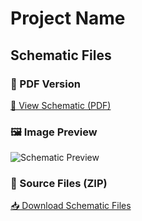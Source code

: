 # Project Name

## Schematic Files

### 📄 PDF Version  
[📎 View Schematic (PDF)](https://drive.google.com/file/d/1_nQq1XITIq_VuZgxU-aooXvd6ZK00ZMX/view?usp=sharing)

### 🖼️ Image Preview  
![Schematic Preview](docs/schematic.png)

### 📁 Source Files (ZIP)  
[📥 Download Schematic Files](https://drive.google.com/file/d/15IpONTE-EmsckBEL_MQ3iigdeJClUABM/view?usp=sharing)


